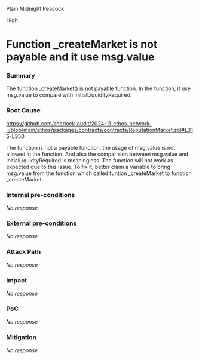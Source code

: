 Plain Midnight Peacock

High

# Function _createMarket is not payable and it use msg.value

### Summary

The function _createMarket() is not payable function. In the function, it use msg.value to compare with initialLiquidityRequired. 

### Root Cause

https://github.com/sherlock-audit/2024-11-ethos-network-ii/blob/main/ethos/packages/contracts/contracts/ReputationMarket.sol#L315-L350

The function is not a payable function, the usage of msg.value is not allowed in the function. And also the comparision between msg.value and initialLiquidtyRequired is meaningless. The function will not work as expected due to this issue. To fix it, better claim a variable to bring msg.value from the function which called funtion _createMarket to function _createMarket.

### Internal pre-conditions

_No response_

### External pre-conditions

_No response_

### Attack Path

_No response_

### Impact

_No response_

### PoC

_No response_

### Mitigation

_No response_